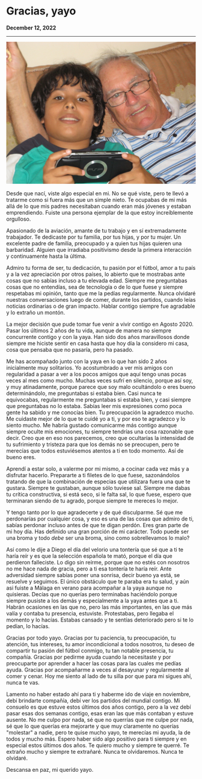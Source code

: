 # Gracias, yayo

<div class="date">
<span class="smaller"><b>December 12, 2022</b></span></div>
<div class="centerPosition"><hr></div>

![](assets/yayo.jpeg)

Desde que nací, viste algo especial en mi. No se qué viste, pero te llevó a tratarme como si fuera más que un simple nieto. Te ocupabas de mi más allá de lo que mis padres necesitaban cuando eran más jóvenes y estaban emprendiendo. Fuiste una persona ejemplar de la que estoy increíblemente orgulloso.

Apasionado de la aviación, amante de tu trabajo y en sí extremadamente trabajador. Te dedicaste por tu familia, por tus hijas, y por tu mujer. Un excelente padre de familia, preocupado y a quien tus hijas quieren una barbaridad. Alguien que irradiaba positivismo desde la primera interacción y continuamente hasta la última.

Admiro tu forma de ser, tu dedicación, tu pasión por el fútbol, amor a tu país y a la vez apreciación por otros países, lo abierto que te mostrabas ante cosas que no sabías incluso a tu elevada edad. Siempre me preguntabas cosas que no entendías, sea de tecnología o de lo que fuese y siempre respetabas mi opinión, tanto que me la pedías regularmente. Nunca olvidaré nuestras conversaciones luego de comer, durante los partidos, cuando leías noticias ordinarias o de gran impacto. Hablar contigo siempre fue agradable y lo extraño un montón.

La mejor decisión que pude tomar fue venir a vivir contigo en Agosto 2020. Pasar los últimos 2 años de tu vida, aunque de manera no siempre concurrente contigo y con la yaya. Han sido dos años maravillosos donde siempre me hiciste sentir en casa hasta que hoy día la considero mi casa, cosa que pensaba que no pasaría, pero ha pasado.

Me has acompañado junto con la yaya en lo que han sido 2 años inicialmente muy solitarios. Yo acostumbrado a ver mis amigos con regularidad a pasar a ver a los pocos amigos que aquí tengo unas pocas veces al mes como mucho. Muchas veces sufrí en silencio, porque así soy, y muy atinadamente, porque parece que soy malo ocultándolo o eres bueno determinándolo, me preguntabas si estaba bien. Casi nunca te equivocabas, regularmente me preguntabas si estaba bien, y casi siempre que preguntabas no lo estaba. Sabías leer mis expresiones como poca gente ha sabido y me conocías bien. Tu preocupación la agradezco mucho. Me cuidaste mejor de lo que te cuidé yo a ti, y por eso te agradezco y lo siento mucho. Me habría gustado comunicarme más contigo aunque siempre oculte mis emociones, tu siempre tendrías una cosa razonable que decir. Creo que en eso nos parecemos, creo que ocultarías la intensidad de tu sufrimiento y tristeza para que los demás no se preocupen, pero te merecías que todos estuviésemos atentos a ti en todo momento. Así de bueno eres.

Aprendí a estar solo, a valerme por mi mismo, a cocinar cada vez más y a disfrutar hacerlo. Prepararte a ti filetes de lo que fuese, sazonándolos tratando de que la combinación de especias que utilizara fuera una que te gustara. Siempre te gustaban, aunque sólo tuviese sal. Siempre me dabas tu crítica constructiva, si está seco, si le falta sal, lo que fuese, espero que terminaran siendo de tu agrado, porque siempre te mereces lo mejor.

Y tengo tanto por lo que agradecerte y de qué disculparme. Sé que me perdonarías por cualquier cosa, y eso es una de las cosas que admiro de ti, sabías perdonar incluso antes de que te digan perdón. Eres gran parte de mi hoy día. Has definido una gran porción de mi carácter. Todo puede ser una broma y todo *debe* ser una broma, sino como sobrellevamos lo malo?

Así como le dije a Diego el día del velorio una tontería que sé que a ti te haría reír y es que la selección española te mató, porque el día que perdieron falleciste. Lo digo sin reírme, porque que no estés con nosotros no me hace nada de gracia, pero a ti esa tontería te haría reír. Ante adversidad siempre sabías poner una sonrisa, decir bueno ya está, se resuelve y seguimos. El único obstáculo que te paraba era tu salud, y aún asi fuiste a Málaga en verano para acompañar a la yaya aunque no quisieras. Decías que no querías pero terminabas haciéndolo porque siempre pusiste a los demás y especialmente a la yaya antes que a ti. Habrán ocasiones en las que no, pero las más importantes, en las que más valía y contaba tu presencia, estuviste. Protestabas, pero llegaba el momento y lo hacías. Estabas cansado y te sentías deteriorado pero si te lo pedían, lo hacías.

Gracias por todo yayo. Gracias por tu paciencia, tu preocupación, tu atención, tus intereses, tu amor incondicional a todos nosotros, tu deseo de compartir tu pasión del fútbol conmigo, tu tan notable presencia, tu compañía. Gracias por pedirme ayuda cuando la necesitaste y por preocuparte por aprender a hacer las cosas para las cuales me pedías ayuda. Gracias por acompañarme a veces al desayunar y regularmente al comer y cenar. Hoy me siento al lado de tu silla por que para mi sigues ahí, nunca te vas.

Lamento no haber estado ahí para ti y haberme ido de viaje en noviembre, debí brindarte compañía, debí ver los partidos del mundial contigo. Mi consuelo es que estuve estos últimos dos años contigo, pero a la vez debí pasar esas dos semanas contigo, esas eran las que más contaban y estuve ausente. No me culpo por nada, sé que no querrías que me culpe por nada, sé que lo que querías era mejorarte y que muy claramente no querías "molestar" a nadie, pero te quise mucho yayo, te merecías mi ayuda, la de todos y mucho más. Espero haber sido algo positivo para ti siempre y en especial estos últimos dos años. Te quiero mucho y siempre te querré. Te extraño mucho y siempre te extrañaré. Nunca te olvidaremos. Nunca te olvidaré.

Descansa en paz, mi querido yayo.
